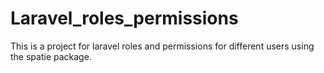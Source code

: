 <h1> Laravel_roles_permissions</h1>
This is a project for laravel roles and permissions for different users using the spatie package.

